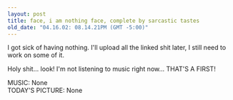 ```yaml
---
layout: post
title: face, i am nothing face, complete by sarcastic tastes
old_date: "04.16.02: 08.14.21PM (GMT -5:00)"
---
```


I got sick of having nothing. I'll upload all the linked shit later, I still
need to work on some of it.

Holy shit... look! I'm not listening to music right now... THAT'S A FIRST!

MUSIC: None  
TODAY'S PICTURE: None
